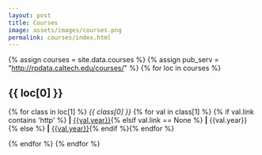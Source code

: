 ```yaml
---
layout: post
title: Courses
image: assets/images/courses.png
permalink: courses/index.html
---
```


{% assign courses = site.data.courses %}
{% assign pub_serv = "http://rpdata.caltech.edu/courses/" %}
{% for loc in courses %}
## {{ loc[0] }}
{% for class in loc[1] %}
*{{ class[0] }}* {% for val in class[1] %} {% if val.link contains 'http' %} **\|** <a href="{{val.link}}" target="_blank"> {{val.year}}</a>{% elsif val.link == None %} **\|** {{val.year}} {% else %} **\|** <a href="{{pub_serv}}{{val.link}}" target="_blank"> {{val.year}}</a>{% endif %}{% endfor %}

{% endfor %}
{% endfor %}
